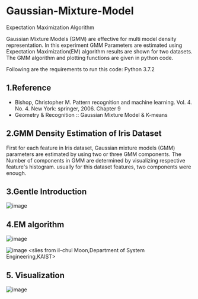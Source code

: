 # Gaussian-Mixture-Model

Expectation Maximization Algorithm

Gaussian Mixture Models (GMM) are effective for multi model density representation. In this experiment GMM Parameters are estimated using Expectation Maximization(EM) algorithm results are shown for two datasets. The GMM algorithm and plotting functions are given in python code.

Following are the requirements to run this code: Python 3.7.2

## 1.Reference
- Bishop, Christopher M. Pattern recognition and machine learning. Vol. 4. No. 4. New York: springer, 2006. Chapter 9
- Geometry & Recognition :: Gaussian Mixture Model & K-means

## 2.GMM Density Estimation of Iris Dataset

First for each feature in Iris dataset, Gaussian mixture models (GMM) parameters are estimated by using two or three GMM components. The Number of components in GMM are determined by visualizing respective feature's histogram. usually for this dataset features, two components were enough.

## 3.Gentle Introduction
![image](https://user-images.githubusercontent.com/53164959/83671807-3eb5a280-a610-11ea-9663-c3110bb36adc.png)

## 4.EM algorithm
![image](https://user-images.githubusercontent.com/53164959/83671905-63aa1580-a610-11ea-85f3-b560e154ee7e.png)

![image](https://user-images.githubusercontent.com/53164959/83671970-7c1a3000-a610-11ea-92e5-042ac69f5f32.png)
                              <slies from il-chul Moon,Department of System Engineering,KAIST>
## 5. Visualization

![image](https://user-images.githubusercontent.com/53164959/83673010-26df1e00-a612-11ea-9c7e-0ea568546793.png)
